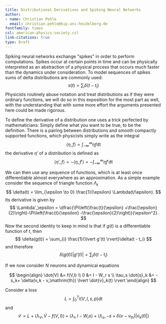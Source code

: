 ```yaml
---
title: Distributional Derivatives and Spiking Neural Networks
author:
- name: Christian Pehle
  email: christian.pehle@kip.uni-heidelberg.de
fontfamily: times
csl: american-physics-society.csl
link-citations: true
type: Draft
---
```


Spiking neural networks exchange "spikes" in order to perform computations. Spikes occur at certain points in time and can be physically interpreted as an abstraction of a physical process that occurs much faster than the dynamics under consideration. To model sequences of spikes sums of delta distributions are commonly used:
$$
s(t) = \sum_i \delta(t - t_i)
$$
Physicists routinely abuse notation and treat distributions as if they were ordinary functions, we will do so in this exposition for the most part as well, with the understanding that with some more effort the arguments presented here could be made rigorous.

To define the derivative of a distribution one uses a trick perfected by mathematicians: Simply define what you want to be true, to be the definition. There is a pairing between distributions and smooth compactly supported functions, which physicists simply write as the integral
$$
\langle \eta, f \rangle = \int_{-\infty}^{\infty}  \eta f \mathrm{dt}
$$
the derivative $\eta'$ of a distribution is defined as
$$
\langle \eta', f \rangle = -\langle \eta, f' \rangle = -\int_{-\infty}^{\infty}  \eta f' \mathrm{dt}
$$

We can then use any sequence of functions, which is at least once differentiable almost everywhere as an approximation. As a simple example consider the sequence of triangle function $\Lambda_\epsilon$
$$
\delta(t) = \lim_{\epsilon \to 0} \frac{1}{\epsilon} \Lambda(t/\epsilon).
$$
Its derivative is given by
$$
\Lambda'_\epsilon = \dfrac{\Pi\left(\frac{t}{\epsilon} +\frac{\epsilon}{2}\right)-\Pi\left(\frac{t}{\epsilon} -\frac{\epsilon}{2}\right)}{\epsilon^2}.
$$
Now the second identity to keep in mind is that if $g(t)$ is a differentiable function of $t$, then
$$
\delta(g(t)) = \sum_{i} \frac{1}{\lvert g'(t) \rvert}\delta(t - t_i)
$$
and therefore
$$
\delta(g(t)) \lvert g'(t) \rvert = \sum_{i} \delta(t - t_i)
$$

If we now consider $N$ neurons and dynamical equations

$$
\begin{align}
\dot{V} &= f(V,I) \\
0       &= I - W_r s \\
\tau_s \dot{s}_k &= -s_k+ \delta(v_k - v_\mathrm{th}) \lvert \dot{v}_k(t) \rvert
\end{align}
$$

Consider a loss
$$
L = \int_0^T l(V,I,s,p) \mathrm{dt}
$$
and 
$$
\mathcal{L} = L + \langle \lambda_V, \dot{V} - f(V,I)
\rangle + \langle \lambda_I, I - W_r s\rangle + \langle \lambda_s, -s + \delta(v - v_\mathrm{th}) \lvert \dot{v}_k(t) \rvert \rangle
$$
